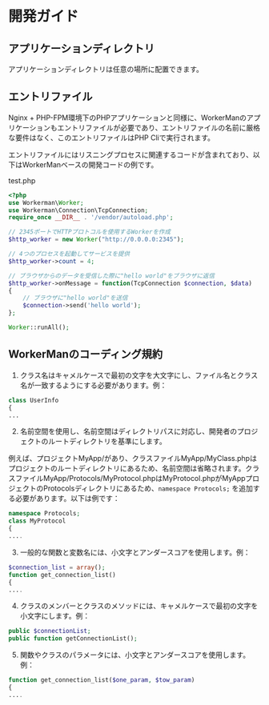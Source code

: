 # 開発ガイド

## アプリケーションディレクトリ

アプリケーションディレクトリは任意の場所に配置できます。

## エントリファイル

Nginx + PHP-FPM環境下のPHPアプリケーションと同様に、WorkerManのアプリケーションもエントリファイルが必要であり、エントリファイルの名前に厳格な要件はなく、このエントリファイルはPHP Cliで実行されます。

エントリファイルにはリスニングプロセスに関連するコードが含まれており、以下はWorkerManベースの開発コードの例です。

test.php
```php
<?php
use Workerman\Worker;
use Workerman\Connection\TcpConnection;
require_once __DIR__ . '/vendor/autoload.php';

// 2345ポートでHTTPプロトコルを使用するWorkerを作成
$http_worker = new Worker("http://0.0.0.0:2345");

// 4つのプロセスを起動してサービスを提供
$http_worker->count = 4;

// ブラウザからのデータを受信した際に"hello world"をブラウザに返信
$http_worker->onMessage = function(TcpConnection $connection, $data)
{
    // ブラウザに"hello world"を送信
    $connection->send('hello world');
};

Worker::runAll();

```

## WorkerManのコーディング規約

1. クラス名はキャメルケースで最初の文字を大文字にし、ファイル名とクラス名が一致するようにする必要があります。例：
```php
class UserInfo
{
...
```

2. 名前空間を使用し、名前空間はディレクトリパスに対応し、開発者のプロジェクトのルートディレクトリを基準にします。

例えば、プロジェクトMyApp/があり、クラスファイルMyApp/MyClass.phpはプロジェクトのルートディレクトリにあるため、名前空間は省略されます。クラスファイルMyApp/Protocols/MyProtocol.phpはMyProtocol.phpがMyAppプロジェクトのProtocolsディレクトリにあるため、```namespace Protocols;``` を追加する必要があります。以下は例です：
```php
namespace Protocols;
class MyProtocol
{
....
```

3. 一般的な関数と変数名には、小文字とアンダースコアを使用します。例：
```php
$connection_list = array();
function get_connection_list()
{
....
```

4. クラスのメンバーとクラスのメソッドには、キャメルケースで最初の文字を小文字にします。例：
```php
public $connectionList;
public function getConnectionList();
```

5. 関数やクラスのパラメータには、小文字とアンダースコアを使用します。例：
```php
function get_connection_list($one_param, $tow_param)
{
....
```
